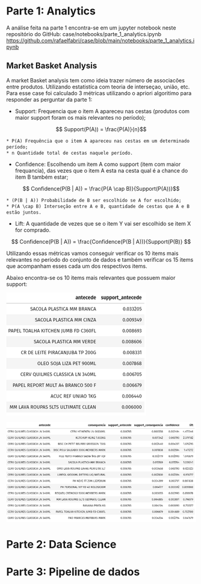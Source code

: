 # Parte 1: Analytics

A análise feita na parte 1 encontra-se em um jupyter notebook neste repositório do GitHub:
case/notebooks/parte_1_analytics.ipynb
https://github.com/rafaelfabri/case/blob/main/notebooks/parte_1_analytics.ipynb

## Market Basket Analysis

A market Basket analysis tem como ideia trazer número de associacões entre produtos. Utilizando estatistíca com teoria de interseçao, união, etc. Para esse case foi calculado 3 métricas utilizando o apriori algoritimo para responder as perguntar da parte 1:

* Support: Frequencia que o item A apareceu nas cestas (produtos com maior support foram os mais relevantes no período);

```math
    Support(P(A)) = \frac{P(A)}{n}
```
	* P(A) Frequência que o item A apareceu nas cestas em um determinado período;
	* n Quantidade total de cestas naquele período.


* Confidence: Escolhendo um item A como support (item com maior frequancia), das vezes que o item A esta na cesta qual é a chance do item B também estar;

```math
    Confidence(P(B | A)) = \frac{P(A \cap B)}{Support(P(A))}
```
	* (P(B | A)) Probabilidade de B ser escolhido se A for escolhido;
	* P(A \cap B) Interseção entre A e B, quantidade de cestas que A e B estão juntos.

* Lift: A quantidade de vezes que se o item Y vai ser escolhido se item X for comprado.

```math
    Confidence(P(B | A)) = \frac{Confidence(P(B | A))}{Support(P(B)} 
```

Utilizando essas métricas vamos conseguir verificar os 10 items mais relevantes no período do conjunto de dados e também verificar os 15 items que acompanham esses cada um dos respectivos items.

Abaixo encontra-se os 10 items mais relevantes que possuem maior support:

![exemplo 1](https://github.com/rafaelfabri/case/blob/main/imagens/support_antecede.png)

![exemplo 2](https://github.com/rafaelfabri/case/blob/main/imagens/exemplo_support.png)



# Parte 2: Data Science

# Parte 3: Pipeline de dados
